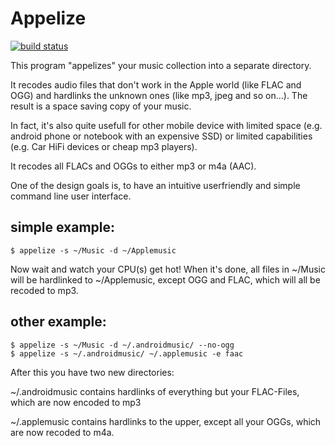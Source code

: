 Appelize
========

[![build status](https://gitlab.uxix.de/klaus/appelize/badges/master/build.svg)](https://gitlab.uxix.de/klaus/appelize/commits/master)

This program "appelizes" your music collection into a separate directory.

It recodes audio files that don't work in the Apple world (like FLAC and OGG)
and hardlinks the unknown ones (like mp3, jpeg and so on...). The result is a
space saving copy of your music.

In fact, it's also quite usefull for other mobile device with limited space
(e.g. android phone or notebook with an expensive SSD) or limited capabilities
(e.g. Car HiFi devices or cheap mp3 players).

It recodes all FLACs and OGGs to either mp3 or m4a (AAC).

One of the design goals is, to have an intuitive userfriendly and simple
command line user interface.

simple example:
---------------

    $ appelize -s ~/Music -d ~/Applemusic


Now wait and watch your CPU(s) get hot! When it's done, all files in ~/Music
will be hardlinked to ~/Applemusic, except OGG and FLAC, which will all be
recoded to mp3.

other example:
--------------

    $ appelize -s ~/Music -d ~/.androidmusic/ --no-ogg 
    $ appelize -s ~/.androidmusic/ ~/.applemusic -e faac


After this you have two new directories:

~/.androidmusic contains hardlinks of everything but your FLAC-Files, which
are now encoded to mp3

~/.applemusic contains hardlinks to the upper, except all your OGGs, which
are now recoded to m4a.


